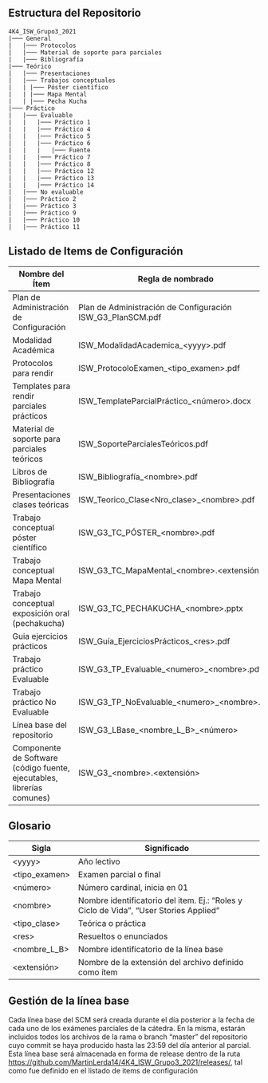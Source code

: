 ## Estructura del Repositorio

```
4K4_ISW_Grupo3_2021
|─── General
|	|─── Protocolos
|	|─── Material de soporte para parciales
|	|─── Bibliografía
|─── Teórico
|	|─── Presentaciones
|	|─── Trabajos conceptuales
|	| |─── Póster científico
|	| |─── Mapa Mental
|	| |─── Pecha Kucha
|─── Práctico
|	|─── Evaluable
|	|	|─── Práctico 1
|	|	|─── Práctico 4
|	|	|─── Práctico 5
|	|	|─── Práctico 6
|	|	|	|─── Fuente
|	|	|─── Práctico 7
|	|	|─── Práctico 8
|	|	|─── Práctico 12
|	|	|─── Práctico 13
|	|	|─── Práctico 14
|	|─── No evaluable
|	|─── Práctico 2
|	|─── Práctico 3
|	|─── Práctico 9
|	|─── Práctico 10
|	|─── Práctico 11
```
## Listado de Items de Configuración

| Nombre del Ítem | Regla de nombrado | Ubicación física | 
| --- | --- | --- |
Plan de Administración de Configuración | Plan de Administración de Configuración	ISW_G3_PlanSCM.pdf	| ./ISW_G3_PlanSCM.pdf
Modalidad Académica | ISW_ModalidadAcademica_\<yyyy>.pdf | ./ISW_ModalidadAcademica_2021.pdf
Protocolos para rendir | ISW_ProtocoloExamen_\<tipo_examen>.pdf | /General/Protocolos/
Templates	para	rendir parciales prácticos | ISW_TemplateParcialPráctico_\<número>.docx | /General/Material de soporte para parciales/
Material de soporte para parciales teóricos | ISW_SoporteParcialesTeóricos.pdf | /General/Material de soporte para parciales/
Libros de Bibliografía | ISW_Bibliografía_\<nombre>.pdf | /General/Bibliografia/
Presentaciones clases teóricas | ISW_Teorico_Clase\<Nro_clase>_\<nombre>.pdf | /Teorico/Presentaciones/
Trabajo conceptual póster científico | ISW_G3_TC_PÓSTER_\<nombre>.pdf | /Teorico/Trabajos Conceptuales/Poster Cientifico/
Trabajo conceptual Mapa Mental | ISW_G3_TC_MapaMental_\<nombre>.\<extensión> | /Teorico/Trabajos Conceptuales/Mapa Mental/
Trabajo	conceptual exposición	oral (pechakucha) | ISW_G3_TC_PECHAKUCHA_\<nombre>.pptx | /Teorico/Trabajos Conceptuales/Pecha Kucha/
Guia ejercicios prácticos | ISW_Guía_EjerciciosPrácticos_\<res>.pdf | /Practico
Trabajo práctico Evaluable | ISW_G3_TP_Evaluable_\<numero>_\<nombre>.pdf | /Practico/Evaluable/
Trabajo práctico No Evaluable | ISW_G3_TP_NoEvaluable_\<numero>_\<nombre>.pdf | /Practico/No Evaluable/
Línea base del repositorio | ISW_G3_LBase_\<nombre_L_B>_\<número> | 4K4_ISW_Grupo3_2021/releases
Componente de Software (código	fuente, ejecutables, librerías comunes) | ISW_G3_\<nombre>.\<extensión> | /Practico/Evaluable/Practico 6/Fuente
 
 ## Glosario

| Sigla | Significado | 
| --- | --- |
\<yyyy> | Año lectivo |
\<tipo_examen> | Examen parcial o final |
\<número> | Número cardinal, inicia en 01
\<nombre> | Nombre identificatorio del item. Ej.: “Roles y Ciclo de Vida”, “User Stories Applied”
\<tipo_clase> | Teórica o práctica
\<res> | Resueltos o enunciados
\<nombre_L_B> |	Nombre identificatorio de la línea base
\<extensión> |	Nombre de la extensión del archivo definido como ítem

## Gestión de la línea base
Cada línea base del SCM será creada durante el día posterior a la fecha de cada uno de los exámenes parciales de la cátedra. En la misma, estarán incluidos todos los archivos de la rama o branch “master” del repositorio cuyo commit se haya producido hasta las 23:59 del día anterior al parcial.
Esta línea base será almacenada en forma de release dentro de la ruta https://github.com/MartinLerda14/4K4_ISW_Grupo3_2021/releases/, tal como fue definido en el listado de items de configuración
